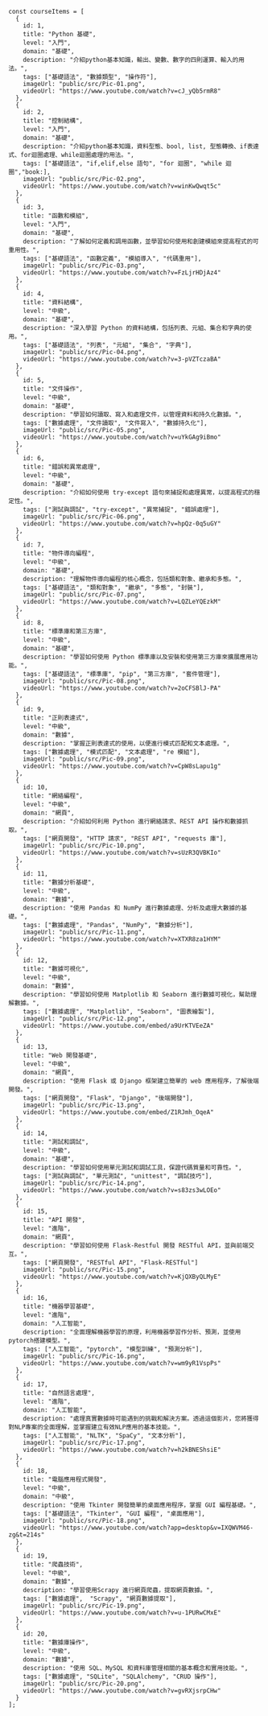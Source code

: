    const courseItems = [
      {
        id: 1,
        title: "Python 基礎",
        level: "入門",
        domain: "基礎",
        description: "介紹python基本知識，輸出、變數、數字的四則運算、輸入的用法。",
        tags: ["基礎語法", "數據類型", "操作符"],
        imageUrl: "public/src/Pic-01.png",
        videoUrl: "https://www.youtube.com/watch?v=cJ_yQb5rmR8"
      },
      {
        id: 2,
        title: "控制結構",
        level: "入門",
        domain: "基礎",
        description: "介紹python基本知識，資料型態、bool, list, 型態轉換、if表達式、for迴圈處理、while迴圈處理的用法。",
        tags: ["基礎語法", "if,elif,else 語句", "for 迴圈", "while 迴圈","book:],
        imageUrl: "public/src/Pic-02.png",
        videoUrl: "https://www.youtube.com/watch?v=winKwQwqt5c"
      },
      {
        id: 3,
        title: "函數和模組",
        level: "入門",
        domain: "基礎",
        description: "了解如何定義和調用函數，並學習如何使用和創建模組來提高程式的可重用性。",
        tags: ["基礎語法", "函數定義", "模組導入", "代碼重用"],
        imageUrl: "public/src/Pic-03.png",
        videoUrl: "https://www.youtube.com/watch?v=FzLjrHDjAz4"
      },
      {
        id: 4,
        title: "資料結構",
        level: "中級",
        domain: "基礎",
        description: "深入學習 Python 的資料結構，包括列表、元組、集合和字典的使用。",
        tags: ["基礎語法", "列表", "元組", "集合", "字典"],
        imageUrl: "public/src/Pic-04.png",
        videoUrl: "https://www.youtube.com/watch?v=3-pVZTczaBA"
      },
      {
        id: 5,
        title: "文件操作",
        level: "中級",
        domain: "基礎",
        description: "學習如何讀取、寫入和處理文件，以管理資料和持久化數據。",
        tags: ["數據處理", "文件讀取", "文件寫入", "數據持久化"],
        imageUrl: "public/src/Pic-05.png",
        videoUrl: "https://www.youtube.com/watch?v=uYkGAg9iBmo"
      },
      {
        id: 6,
        title: "錯誤和異常處理",
        level: "中級",
        domain: "基礎",
        description: "介紹如何使用 try-except 語句來捕捉和處理異常，以提高程式的穩定性。",
        tags: ["測試與調試", "try-except", "異常捕捉", "錯誤處理"],
        imageUrl: "public/src/Pic-06.png",
        videoUrl: "https://www.youtube.com/watch?v=hpQz-0q5uGY"
      },
      {
        id: 7,
        title: "物件導向編程",
        level: "中級",
        domain: "基礎",
        description: "理解物件導向編程的核心概念，包括類和對象、繼承和多態。",
        tags: ["基礎語法", "類和對象", "繼承", "多態", "封裝"],
        imageUrl: "public/src/Pic-07.png",
        videoUrl: "https://www.youtube.com/watch?v=LQZLeYQEzkM"
      },
      {
        id: 8,
        title: "標準庫和第三方庫",
        level: "中級",
        domain: "基礎",
        description: "學習如何使用 Python 標準庫以及安裝和使用第三方庫來擴展應用功能。",
        tags: ["基礎語法", "標準庫", "pip", "第三方庫", "套件管理"],
        imageUrl: "public/src/Pic-08.png",
        videoUrl: "https://www.youtube.com/watch?v=2oCFSBlJ-PA"
      },
      {
        id: 9,
        title: "正則表達式",
        level: "中級",
        domain: "數據",
        description: "掌握正則表達式的使用，以便進行模式匹配和文本處理。",
        tags: ["數據處理", "模式匹配", "文本處理", "re 模組"],
        imageUrl: "public/src/Pic-09.png",
        videoUrl: "https://www.youtube.com/watch?v=CpW8sLapu1g"
      },
      {
        id: 10,
        title: "網絡編程",
        level: "中級",
        domain: "網頁",
        description: "介紹如何利用 Python 進行網絡請求、REST API 操作和數據抓取。",
        tags: ["網頁開發", "HTTP 請求", "REST API", "requests 庫"],
        imageUrl: "public/src/Pic-10.png",
        videoUrl: "https://www.youtube.com/watch?v=sUzR3QVBKIo"
      },
      {
        id: 11,
        title: "數據分析基礎",
        level: "中級",
        domain: "數據",
        description: "使用 Pandas 和 NumPy 進行數據處理、分析及處理大數據的基礎。",
        tags: ["數據處理", "Pandas", "NumPy", "數據分析"],
        imageUrl: "public/src/Pic-11.png",
        videoUrl: "https://www.youtube.com/watch?v=XTXR8za1HYM"
      },
      {
        id: 12,
        title: "數據可視化",
        level: "中級",
        domain: "數據",
        description: "學習如何使用 Matplotlib 和 Seaborn 進行數據可視化，幫助理解數據。",
        tags: ["數據處理", "Matplotlib", "Seaborn", "圖表繪製"],
        imageUrl: "public/src/Pic-12.png",
        videoUrl: "https://www.youtube.com/embed/a9UrKTVEeZA"
      },
      {
        id: 13,
        title: "Web 開發基礎",
        level: "中級",
        domain: "網頁",
        description: "使用 Flask 或 Django 框架建立簡單的 web 應用程序，了解後端開發。",
        tags: ["網頁開發", "Flask", "Django", "後端開發"],
        imageUrl: "public/src/Pic-13.png",
        videoUrl: "https://www.youtube.com/embed/Z1RJmh_OqeA"
      },
      {
        id: 14,
        title: "測試和調試",
        level: "中級",
        domain: "基礎",
        description: "學習如何使用單元測試和調試工具，保證代碼質量和可靠性。",
        tags: ["測試與調試", "單元測試", "unittest", "調試技巧"],
        imageUrl: "public/src/Pic-14.png",
        videoUrl: "https://www.youtube.com/watch?v=s83zs3wLOEo"
      },
      {
        id: 15,
        title: "API 開發",
        level: "進階",
        domain: "網頁",
        description: "學習如何使用 Flask-Restful 開發 RESTful API，並與前端交互。",
        tags: ["網頁開發", "RESTful API", "Flask-RESTful"]
        imageUrl: "public/src/Pic-15.png",
        videoUrl: "https://www.youtube.com/watch?v=KjQXByQLMyE"
      },
      {
        id: 16,
        title: "機器學習基礎",
        level: "進階",
        domain: "人工智能",
        description: "全面理解機器學習的原理，利用機器學習作分析、預測，並使用pytorch搭建模型。",
        tags: ["人工智能", "pytorch", "模型訓練", "預測分析"],
        imageUrl: "public/src/Pic-16.png",
        videoUrl: "https://www.youtube.com/watch?v=wm9yR1VspPs"
      },
      {
        id: 17,
        title: "自然語言處理",
        level: "進階",
        domain: "人工智能",
        description: "處理真實數據時可能遇到的挑戰和解決方案。透過這個影片，您將獲得對NLP專案的全面理解，並掌握建立有效NLP應用的基本技能。",
        tags: ["人工智能", "NLTK", "SpaCy", "文本分析"],
        imageUrl: "public/src/Pic-17.png",
        videoUrl: "https://www.youtube.com/watch?v=h2kBNEShsiE"
      },
      {
        id: 18,
        title: "電腦應用程式開發",
        level: "中級",
        domain: "中級",
        description: "使用 Tkinter 開發簡單的桌面應用程序，掌握 GUI 編程基礎。",
        tags: ["基礎語法", "Tkinter", "GUI 編程", "桌面應用"],
        imageUrl: "public/src/Pic-18.png",
        videoUrl: "https://www.youtube.com/watch?app=desktop&v=IXQWVM46-zg&t=214s"
      },
      {
        id: 19,
        title: "爬蟲技術",
        level: "中級",
        domain: "數據",
        description: "學習使用Scrapy 進行網頁爬蟲，提取網頁數據。",
        tags: ["數據處理",  "Scrapy", "網頁數據提取"],
        imageUrl: "public/src/Pic-19.png",
        videoUrl: "https://www.youtube.com/watch?v=u-1PURwCMxE"
      },
      {
        id: 20,
        title: "數據庫操作",
        level: "中級",
        domain: "數據",
        description: "使用 SQL、MySQL 和資料庫管理相關的基本概念和實用技能。",
        tags: ["數據處理", "SQLite", "SQLAlchemy", "CRUD 操作"],
        imageUrl: "public/src/Pic-20.png",
        videoUrl: "https://www.youtube.com/watch?v=gvRXjsrpCHw"
      }
    ];
